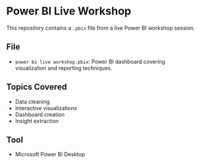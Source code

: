 # Power BI Live Workshop

This repository contains a `.pbix` file from a live Power BI workshop session.

## File

- `power bi live workshop.pbix`: Power BI dashboard covering visualization and reporting techniques.

## Topics Covered

- Data cleaning
- Interactive visualizations
- Dashboard creation
- Insight extraction

## Tool

- Microsoft Power BI Desktop
